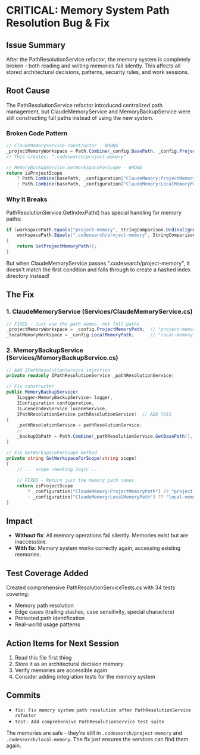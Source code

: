 # CRITICAL: Memory System Path Resolution Bug & Fix

## Issue Summary
After the PathResolutionService refactor, the memory system is completely broken - both reading and writing memories fail silently. This affects all stored architectural decisions, patterns, security rules, and work sessions.

## Root Cause
The PathResolutionService refactor introduced centralized path management, but ClaudeMemoryService and MemoryBackupService were still constructing full paths instead of using the new system.

### Broken Code Pattern
```csharp
// ClaudeMemoryService constructor - WRONG
_projectMemoryWorkspace = Path.Combine(_config.BasePath, _config.ProjectMemoryPath);
// This creates: ".codesearch/project-memory"

// MemoryBackupService.GetWorkspaceForScope - WRONG  
return isProjectScope
    ? Path.Combine(basePath, _configuration["ClaudeMemory:ProjectMemoryPath"] ?? "project-memory")
    : Path.Combine(basePath, _configuration["ClaudeMemory:LocalMemoryPath"] ?? "local-memory");
```

### Why It Breaks
PathResolutionService.GetIndexPath() has special handling for memory paths:
```csharp
if (workspacePath.Equals("project-memory", StringComparison.OrdinalIgnoreCase) || 
    workspacePath.Equals(".codesearch/project-memory", StringComparison.OrdinalIgnoreCase))
{
    return GetProjectMemoryPath();
}
```

But when ClaudeMemoryService passes ".codesearch/project-memory", it doesn't match the first condition and falls through to create a hashed index directory instead!

## The Fix

### 1. ClaudeMemoryService (Services/ClaudeMemoryService.cs)
```csharp
// FIXED - Just use the path names, not full paths
_projectMemoryWorkspace = _config.ProjectMemoryPath;  // "project-memory"
_localMemoryWorkspace = _config.LocalMemoryPath;      // "local-memory"
```

### 2. MemoryBackupService (Services/MemoryBackupService.cs)
```csharp
// Add IPathResolutionService injection
private readonly IPathResolutionService _pathResolutionService;

// Fix constructor
public MemoryBackupService(
    ILogger<MemoryBackupService> logger,
    IConfiguration configuration,
    ILuceneIndexService luceneService,
    IPathResolutionService pathResolutionService)  // ADD THIS
{
    _pathResolutionService = pathResolutionService;
    // ...
    _backupDbPath = Path.Combine(_pathResolutionService.GetBasePath(), "memories.db");
}

// Fix GetWorkspaceForScope method
private string GetWorkspaceForScope(string scope)
{
    // ... scope checking logic ...
    
    // FIXED - Return just the memory path names
    return isProjectScope
        ? _configuration["ClaudeMemory:ProjectMemoryPath"] ?? "project-memory"
        : _configuration["ClaudeMemory:LocalMemoryPath"] ?? "local-memory";
}
```

## Impact
- **Without fix**: All memory operations fail silently. Memories exist but are inaccessible.
- **With fix**: Memory system works correctly again, accessing existing memories.

## Test Coverage Added
Created comprehensive PathResolutionServiceTests.cs with 34 tests covering:
- Memory path resolution
- Edge cases (trailing slashes, case sensitivity, special characters)
- Protected path identification
- Real-world usage patterns

## Action Items for Next Session
1. Read this file first thing
2. Store it as an architectural decision memory
3. Verify memories are accessible again
4. Consider adding integration tests for the memory system

## Commits
- `fix: Fix memory system path resolution after PathResolutionService refactor`
- `test: Add comprehensive PathResolutionService test suite`

The memories are safe - they're still in `.codesearch/project-memory` and `.codesearch/local-memory`. The fix just ensures the services can find them again.